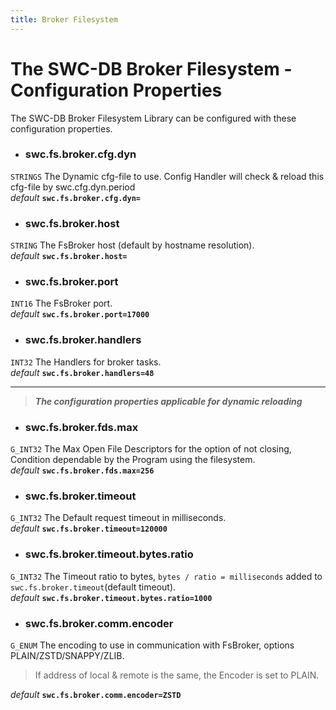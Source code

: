 ```yaml
---
title: Broker Filesystem
---
```




# The SWC-DB Broker Filesystem - Configuration Properties
The SWC-DB Broker Filesystem Library can be configured with these configuration properties.

* ### swc.fs.broker.cfg.dyn
```STRINGS```
The Dynamic cfg-file to use. Config Handler will check & reload this cfg-file by swc.cfg.dyn.period \
_default_ **```swc.fs.broker.cfg.dyn=```**

* ### swc.fs.broker.host
```STRING```
The FsBroker host (default by hostname resolution). \
_default_ **```swc.fs.broker.host=```**

* ### swc.fs.broker.port
```INT16```
The FsBroker port. \
_default_ **```swc.fs.broker.port=17000```**

* ### swc.fs.broker.handlers
```INT32```
The Handlers for broker tasks. \
_default_ **```swc.fs.broker.handlers=48```**



***

 > **_The configuration properties applicable for dynamic reloading_**

* ### swc.fs.broker.fds.max
```G_INT32```
The Max Open File Descriptors for the option of not closing, Condition dependable by the Program using the filesystem. \
_default_ **```swc.fs.broker.fds.max=256```**

* ### swc.fs.broker.timeout
```G_INT32```
The Default request timeout in milliseconds. \
_default_ **```swc.fs.broker.timeout=120000```**

* ### swc.fs.broker.timeout.bytes.ratio
```G_INT32```
The Timeout ratio to bytes, ``` bytes / ratio = milliseconds ``` added to ```swc.fs.broker.timeout```(default timeout). \
_default_ **```swc.fs.broker.timeout.bytes.ratio=1000```**

* ### swc.fs.broker.comm.encoder
```G_ENUM```
The encoding to use in communication with FsBroker, options PLAIN/ZSTD/SNAPPY/ZLIB.
> If address of local & remote is the same, the Encoder is set to PLAIN.

  _default_ **```swc.fs.broker.comm.encoder=ZSTD```**
